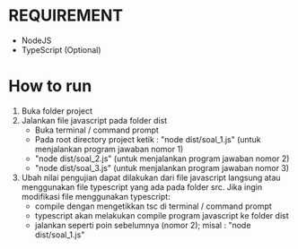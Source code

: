 # REQUIREMENT
- NodeJS
- TypeScript (Optional)

# How to run
1. Buka folder project
2. Jalankan file javascript pada folder dist
	- Buka terminal / command prompt
	- Pada root directory project ketik : "node dist/soal_1.js" (untuk menjalankan program jawaban nomor 1)
	- "node dist/soal_2.js" (untuk menjalankan program jawaban nomor 2)
	- "node dist/soal_3.js" (untuk menjalankan program jawaban nomor 3)
3. Ubah nilai pengujian dapat dilakukan dari file javascript langsung atau menggunakan file typescript yang ada pada folder src. Jika ingin modifikasi file menggunakan typescript:
	- compile dengan mengetikkan tsc di terminal / command prompt
	- typescript akan melakukan compile program javascript ke folder dist
	- jalankan seperti poin sebelumnya (nomor 2); misal : "node dist/soal_1.js"